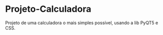 # Projeto-Calculadora
 Projeto de uma calculadora o mais simples possível, usando a lib PyQT5 e CSS.
